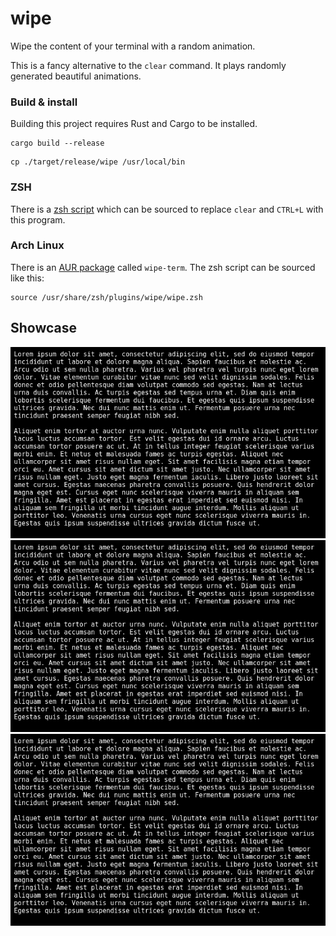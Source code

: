 # wipe
Wipe the content of your terminal with a random animation.

This is a fancy alternative to the `clear` command.
It plays randomly generated beautiful animations.

### Build & install
Building this project requires Rust and Cargo to be installed.
```shell
cargo build --release
```
```shell
cp ./target/release/wipe /usr/local/bin
```

### ZSH
There is a [zsh script](misc/wipe.zsh) which can be 
sourced to replace `clear` and `CTRL+L` with this program.

### Arch Linux
There is an [AUR package](https://aur.archlinux.org/packages/wipe-term) called `wipe-term`.
The zsh script can be sourced like this:
```shell
source /usr/share/zsh/plugins/wipe/wipe.zsh
```

## Showcase
[![Animation 1](misc/rec-1.gif)]()
[![Animation 2](misc/rec-2.gif)]()
[![Animation 3](misc/rec-3.gif)]()